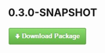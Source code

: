 ## 0.3.0-SNAPSHOT

[![download](https://raw.githubusercontent.com/clockfly/icons/master/gearpump-0.2-rc1.jpg)](https://github.com/intel-hadoop/gearpump/releases)


